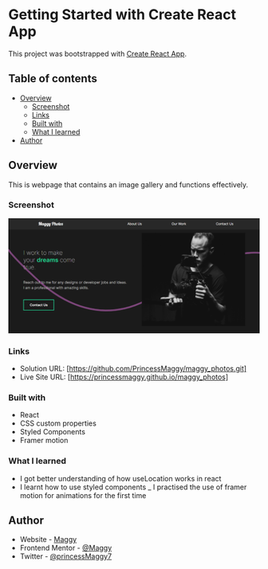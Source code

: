 # Getting Started with Create React App

This project was bootstrapped with [Create React App](https://github.com/facebook/create-react-app).



## Table of contents

- [Overview](#overview)
  - [Screenshot](#screenshot)
  - [Links](#links)
  - [Built with](#built-with)
  - [What I learned](#what-i-learned)
- [Author](#author)

## Overview
This is webpage that contains an image gallery and functions effectively.
### Screenshot

![screenshot](./screenshot.PNG)

### Links

- Solution URL: [https://github.com/PrincessMaggy/maggy_photos.git]
- Live Site URL: [https://princessmaggy.github.io/maggy_photos]

### Built with

- React
- CSS custom properties
- Styled Components
- Framer motion


### What I learned
- I got better understanding of how useLocation works in react
- I learnt how to use styled components
_ I practised the use of framer motion for animations for the first time

## Author

- Website - [Maggy](https://princessmaggy.github.io/My-Portfolio/)
- Frontend Mentor - [@Maggy](https://www.frontendmentor.io/profile/princessmaggy)
- Twitter - [@princessMaggy7](https://www.twitter.com/princessMaggy7)


